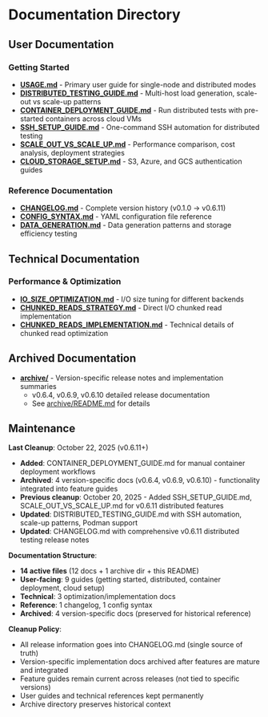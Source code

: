 # Documentation Directory

## User Documentation

### Getting Started
- **[USAGE.md](USAGE.md)** - Primary user guide for single-node and distributed modes
- **[DISTRIBUTED_TESTING_GUIDE.md](DISTRIBUTED_TESTING_GUIDE.md)** - Multi-host load generation, scale-out vs scale-up patterns
- **[CONTAINER_DEPLOYMENT_GUIDE.md](CONTAINER_DEPLOYMENT_GUIDE.md)** - Run distributed tests with pre-started containers across cloud VMs
- **[SSH_SETUP_GUIDE.md](SSH_SETUP_GUIDE.md)** - One-command SSH automation for distributed testing
- **[SCALE_OUT_VS_SCALE_UP.md](SCALE_OUT_VS_SCALE_UP.md)** - Performance comparison, cost analysis, deployment strategies
- **[CLOUD_STORAGE_SETUP.md](CLOUD_STORAGE_SETUP.md)** - S3, Azure, and GCS authentication guides

### Reference Documentation
- **[CHANGELOG.md](CHANGELOG.md)** - Complete version history (v0.1.0 → v0.6.11)
- **[CONFIG_SYNTAX.md](CONFIG_SYNTAX.md)** - YAML configuration file reference
- **[DATA_GENERATION.md](DATA_GENERATION.md)** - Data generation patterns and storage efficiency testing

## Technical Documentation

### Performance & Optimization
- **[IO_SIZE_OPTIMIZATION.md](IO_SIZE_OPTIMIZATION.md)** - I/O size tuning for different backends
- **[CHUNKED_READS_STRATEGY.md](CHUNKED_READS_STRATEGY.md)** - Direct I/O chunked read implementation
- **[CHUNKED_READS_IMPLEMENTATION.md](CHUNKED_READS_IMPLEMENTATION.md)** - Technical details of chunked read optimization

## Archived Documentation

- **[archive/](archive/)** - Version-specific release notes and implementation summaries
  - v0.6.4, v0.6.9, v0.6.10 detailed release documentation
  - See [archive/README.md](archive/README.md) for details

## Maintenance

**Last Cleanup**: October 22, 2025 (v0.6.11+)
- **Added**: CONTAINER_DEPLOYMENT_GUIDE.md for manual container deployment workflows
- **Archived**: 4 version-specific docs (v0.6.4, v0.6.9, v0.6.10) - functionality integrated into feature guides
- **Previous cleanup**: October 20, 2025 - Added SSH_SETUP_GUIDE.md, SCALE_OUT_VS_SCALE_UP.md for v0.6.11 distributed features
- **Updated**: DISTRIBUTED_TESTING_GUIDE.md with SSH automation, scale-up patterns, Podman support
- **Updated**: CHANGELOG.md with comprehensive v0.6.11 distributed testing release notes

**Documentation Structure**:
- **14 active files** (12 docs + 1 archive dir + this README)
- **User-facing**: 9 guides (getting started, distributed, container deployment, cloud setup)
- **Technical**: 3 optimization/implementation docs
- **Reference**: 1 changelog, 1 config syntax
- **Archived**: 4 version-specific docs (preserved for historical reference)

**Cleanup Policy**:
- All release information goes into CHANGELOG.md (single source of truth)
- Version-specific implementation docs archived after features are mature and integrated
- Feature guides remain current across releases (not tied to specific versions)
- User guides and technical references kept permanently
- Archive directory preserves historical context
